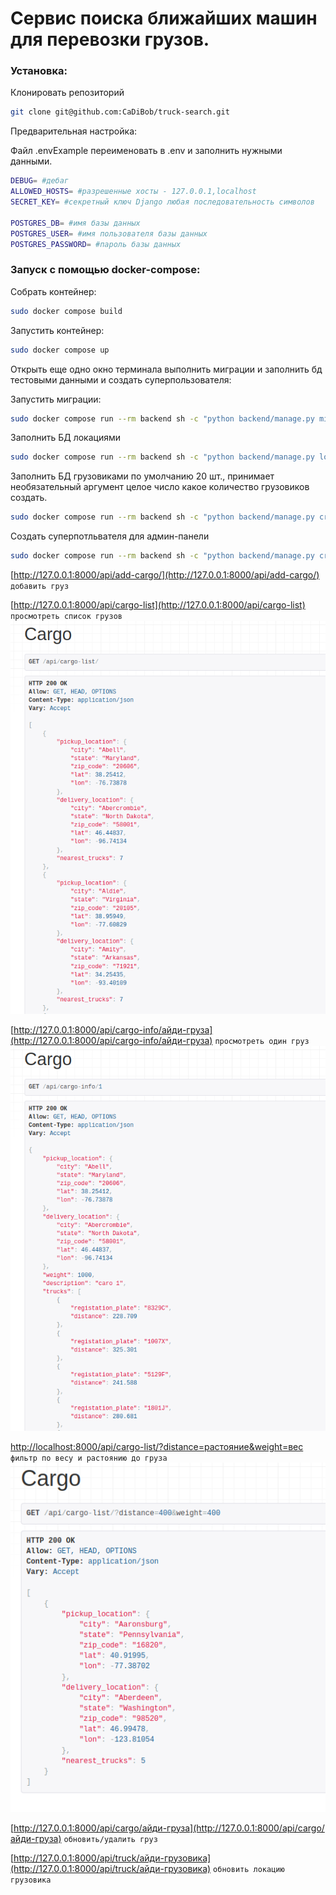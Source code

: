 # Сервис поиска ближайших машин для перевозки грузов.

### Установка:

Клонировать репозиторий

```bash
git clone git@github.com:CaDiBob/truck-search.git
```

Предварительная настройка:

Файл .envExample переименовать в .env и заполнить нужными данными.

```bash
DEBUG= #дебаг
ALLOWED_HOSTS= #разрешенные хосты - 127.0.0.1,localhost
SECRET_KEY= #секретный ключ Django любая последовательность символов

POSTGRES_DB= #имя базы данных
POSTGRES_USER= #имя пользователя базы данных
POSTGRES_PASSWORD= #пароль базы данных
```

### Запуск с помощью docker-compose:

Собрать контейнер:

```bash
sudo docker compose build
```

Запустить контейнер:

```bash
sudo docker compose up
```

Открыть еще одно окно терминала выполнить миграции и заполнить бд тестовыми данными и создать суперпользователя:

Запустить миграции:

```bash
sudo docker compose run --rm backend sh -c "python backend/manage.py migrate"
```

Заполнить БД локациями

```bash
sudo docker compose run --rm backend sh -c "python backend/manage.py load_csv backend/uszips.csv"
```
 Заполнить БД грузовиками по умолчанию 20 шт., принимает необязательный аргумент целое число какое количество грузовиков создать.

```bash
sudo docker compose run --rm backend sh -c "python backend/manage.py create_trucks"
```
 Cоздать суперпотльвателя для админ-панели

```bash
sudo docker compose run --rm backend sh -c "python backend/manage.py createsuperuser"
```

[http://127.0.0.1:8000/api/add-cargo/](http://127.0.0.1:8000/api/add-cargo/) `добавить груз`

[http://127.0.0.1:8000/api/cargo-list](http://127.0.0.1:8000/api/cargo-list) `просмотреть список грузов`
![](./screenshots/list.png)

[http://127.0.0.1:8000/api/cargo-info/айди-груза](http://127.0.0.1:8000/api/cargo-info/айди-груза) `просмотреть один груз`
![](./screenshots/cargo.png)

[http://localhost:8000/api/cargo-list/?distance=растояние&weight=вес](http://localhost:8000/api/cargo-list/?distance=400&weight=400) `фильтр по весу и растоянию до груза`
![](./screenshots/filter.png)

[http://127.0.0.1:8000/api/cargo/айди-груза](http://127.0.0.1:8000/api/cargo/айди-груза) `обновить/удалить груз`

[http://127.0.0.1:8000/api/truck/айди-грузовика](http://127.0.0.1:8000/api/truck/айди-грузовика) `обновить локацию грузовика`

